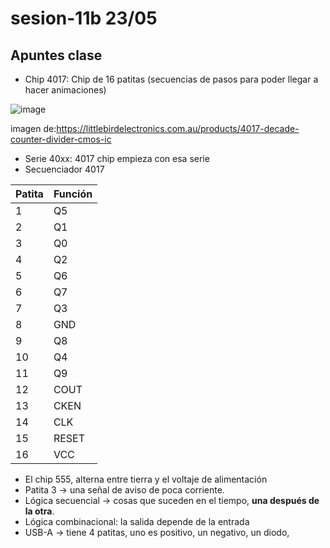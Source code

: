 # sesion-11b 23/05

## Apuntes clase

* Chip 4017: Chip de 16 patitas (secuencias de pasos para poder llegar a hacer animaciones)
  
![image](https://github.com/user-attachments/assets/2d69299e-bae3-4aab-9f87-3f9dc1f00cbd)

imagen de:<https://littlebirdelectronics.com.au/products/4017-decade-counter-divider-cmos-ic>

* Serie 40xx: 4017 chip empieza con esa serie
* Secuenciador 4017
  
|Patita|Función|
|---|---|
|1|Q5|
|2|Q1|
|3|Q0|
|4|Q2|
|5|Q6|
|6|Q7|
|7|Q3|
|8|GND|
|9|Q8|
|10|Q4|
|11|Q9|
|12|COUT|
|13|CKEN|
|14|CLK|
|15|RESET|
|16|VCC|

* El chip 555, alterna entre tierra y el voltaje de alimentación
* Patita 3 -> una señal de aviso de poca corriente.
* Lógica secuencial -> cosas que suceden en el tiempo, **una después de la otra**.
* Lógica combinacional: la salida depende de la entrada
* USB-A -> tiene 4 patitas, uno es positivo, un negativo, un diodo,
